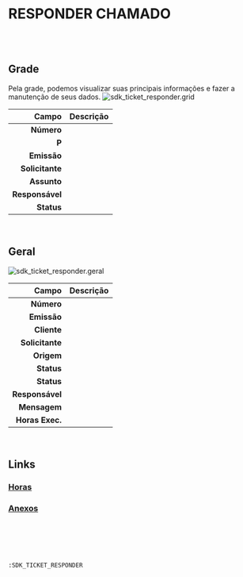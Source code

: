 # RESPONDER CHAMADO
<br>
<br>

## Grade
Pela grade, podemos visualizar suas principais informações e fazer a manutenção de seus dados.
![sdk_ticket_responder.grid](https://raw.githubusercontent.com/netforcews/docs-erp/master/geral/imagens/sdk_ticket_responder.grid.png)

Campo | Descrição
--:|---
**Número** | 
**P** | 
**Emissão** | 
**Solicitante** | 
**Assunto** | 
**Responsável** | 
**Status** | 
<br>

## Geral
![sdk_ticket_responder.geral](https://raw.githubusercontent.com/netforcews/docs-erp/master/geral/imagens/sdk_ticket_responder.geral.png)

Campo | Descrição
--:|---
**Número** | 
**Emissão** | 
**Cliente** | 
**Solicitante** | 
**Origem** | 
**Status** | 
**Status** | 
**Responsável** | 
**Mensagem** | 
**Horas Exec.** | 
<br>

## Links
### [Horas](/geral/sdkhoras.md)
### [Anexos](/geral/sdkanexos.md)
<br>
<br>
<br>
<br>

```:SDK_TICKET_RESPONDER```
